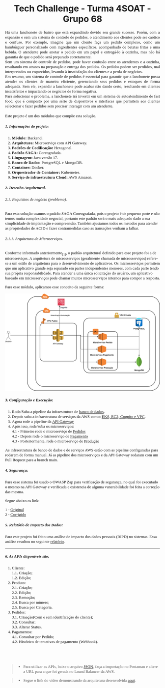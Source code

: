 <h1 align="center">Tech Challenge - Turma 4SOAT - Grupo 68</h1>

<span style="font-family:Times New Roman; font-size:13px;">

<div align="justify">
Há uma lanchonete de bairro que está expandindo devido seu grande sucesso. Porém, com a expansão e sem um sistema de controle de pedidos, o atendimento aos clientes pode ser caótico e confuso. Por exemplo, imagine que um cliente faça um pedido complexo, como um hambúrguer personalizado com ingredientes específicos, acompanhado de batatas fritas e uma bebida. O atendente pode anotar o pedido em um papel e entregá-lo à cozinha, mas não há garantia de que o pedido será preparado corretamente.<br/>
Sem um sistema de controle de pedidos, pode haver confusão entre os atendentes e a cozinha, resultando em atrasos na preparação e entrega dos pedidos. Os pedidos podem ser perdidos, mal interpretados ou esquecidos, levando à insatisfação dos clientes e a perda de negócios.<br/>
Em resumo, um sistema de controle de pedidos é essencial para garantir que a lanchonete possa atender os clientes de maneira eficiente, gerenciando seus pedidos e estoques de forma adequada. Sem ele, expandir a lanchonete pode acabar não dando certo, resultando em clientes insatisfeitos e impactando os negócios de forma negativa.<br/>
Para solucionar o problema, a lanchonete irá investir em um sistema de autoatendimento de fast food, que é composto por uma série de dispositivos e interfaces que permitem aos clientes selecionar e fazer pedidos sem precisar interagir com um atendente.<br/><br/>
Este projeto é um dos módulos que compõe esta solução.
</div>


##### 1. Informações do projeto:

1. **Módulo:** Backend.
1. **Arquitetura:** Microserviço com API Gateway.
1. **Padrões de Codificação:** Hexagonal.
1. **Padrão SAGA:** Coreografada.
2. **Linguagem:** Java versão 17.
1. **Banco de Dados:** PostgreSQL e MongoDB.
1. **Container:** Docker.
1. **Orquestrador de Container:** Kubernetes.
1. **Serviço de infraestrutura Cloud:** AWS Amazon.
##### 2. Desenho Arquitetural.

###### 2.1. Requisitos de negócio (problema).

Para esta solução usamos o padrão SAGA Coreografada, pois o projeto é de pequeno porte e não temos muita complexidade negocial, portanto este padrão será o mais adequado dado a sua simplicidade de implantação e compreensão. Também ajustamos todos os metodos para atender as propriedades de ACID e fazer contramedidas caso as transações venham a falhar.

###### 2.1.1. Arquitetura de Microserviços.
Conforme informado anteriormente<sub>[1]</sub>, o padrão arquitetural definido para esse projeto foi a de microserviços. A arquitetura de microsserviços (geralmente chamada de microsserviços) refere-se a um estilo de arquitetura para o desenvolvimento de aplicativos. Os microsserviços permitem que um aplicativo grande seja separado em partes independentes menores, com cada parte tendo sua própria responsabilidade. Para atender a uma única solicitação do usuário, um aplicativo baseado em microsserviços pode chamar muitos microsserviços internos para compor a resposta.

Para esse módulo, aplicamos esse conceito da seguinte forma:

![Arquitetura de Microserviços!](microservicos.png "Arquitetura de Microserviços")


##### 3. Configuração e Execução:

1. Rode/Suba a pipeline da infraestrutura de [banco de dados](https://github.com/gleniomontovani/tech-challenge-pos-tech-postgres-terraform/actions/workflows/deploy_infraestrutura.yml).
1. Depois suba a infraestrutura de serviços da AWS como: [EKS, EC2, Cognito e VPC](https://github.com/gleniomontovani/tech-challenge-pos-tech-infraestrutura-terraform/actions/workflows/create_infra_api.yml).
1. Agora rode a pipeline da [API Gateway](https://github.com/gleniomontovani/tech-challenge-api-gateway/actions/workflows/deploy_aplication.yml)
1. Após isso, rode/suba os microserviços: <br>
   4.1 - Primeiro rode o microserviço de [Pedidos](https://github.com/gleniomontovani/POSTECH_SOAT_T4_GP68/actions/workflows/pedido.yml) <br>
   4.2 - Depois rode o microserviço  de [Pagamento](https://github.com/gleniomontovani/POSTECH_SOAT_T4_GP68/actions/workflows/pagamento.yml) <br>
   4.3 - Posteriormente, rode o microserviço de [Produção](https://github.com/gleniomontovani/POSTECH_SOAT_T4_GP68/actions/workflows/producao.yml) <br>

As infraestrutura de banco de dados e de serviços AWS estão com as pipeline configuradas para rodarem de forma manual. Já as pipeline dos microserviços e da API Gateway rodaram com um Pull Request para a branch main.

##### 4. Segurança:
Para esse sistema foi usado o OWASP Zap para verificação de segurança, no qual foi executado o mesmo na API Gateway e verificada e existencia de alguma vunerabilidade foi feita a correção das mesma.

Segue abaixo os link:

1 - [Original](https://gleniomontovani.github.io/tech-challenge-api-gateway/original.html) <br/>
2 - [Corrigido](https://gleniomontovani.github.io/tech-challenge-api-gateway/corrigido.html) <br/>

##### 5. Relatório de Impacto dos Dados:

Para este projeto foi feito uma análise de impacto dos dados pessoais (RIPD) no sistemas. Essa análise resultou no seguinte [relatório](https://github.com/gleniomontovani/POSTECH_SOAT_T4_GP68/blob/main/RIPD.pdf).

---
##### 6. As APIs disponíveis são: &nbsp;

1. Cliente:   
   1.1. Criação;    
   1.2. Edição;
1. Produto:   
   2.1. Criação;   
   2.2. Edição;  
   2.3. Remoção;   
   2.4. Busca por número;   
   2.5. Busca por Categoria.
1. Pedidos: <br>
   3.1. Criaação(Com e sem identificação do cliente); <br>
   3.2. Consultar; <br>
   3.3. Alterar Status.
1. Pagamentos:   
   4.1. Consultar por Pedido; <br>
   4.2. Histórico de tentativas de pagamento (Webhook).

&nbsp;
---

> * Para utilizar as APIs, baixe o arquivo [JSON](https://github.com/gleniomontovani/tech-challenge-api-gateway/blob/main/Tech-challenge.postman_collection.json), faça a importação no Postaman e altere a URL para a que foi gerada no Loand Balancer da AWS.

> * Segue o link do vídeo demonstrando da arquitetura desenvolvida [aqui](https://youtu.be/9nAS2MkmzEM).
